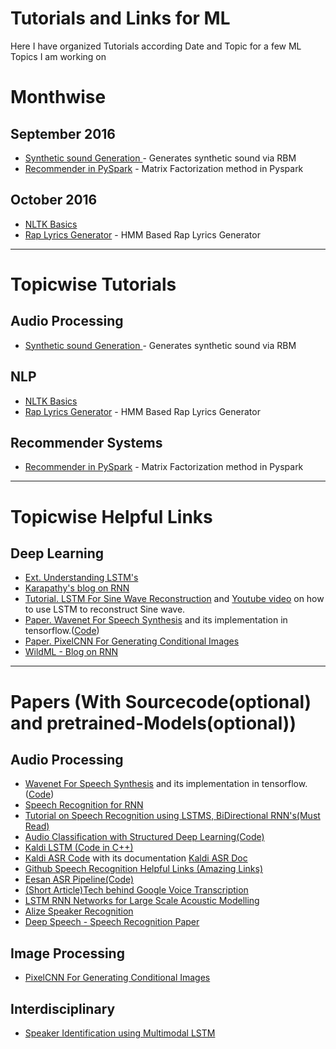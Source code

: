 # Tutorials and Links for ML
Here I have organized Tutorials according Date and Topic for a few ML Topics I am working on



# Monthwise

## September 2016
* [Synthetic sound Generation ](Tut1_GeneratingSound/generatingsound.ipynb) - Generates synthetic sound via RBM
* [Recommender in PySpark](Tut3_pysparkRecommender/recommender_system.ipynb) - Matrix Factorization method in Pyspark

## October 2016
* [NLTK Basics](Tut2_NLTK_Basics/basics.ipynb)
* [Rap Lyrics Generator](Tut4_Rap_Lyrics_Generator/raplyricsgenerator.ipynb) - HMM Based Rap Lyrics Generator

------------------------

# Topicwise Tutorials

## Audio Processing
* [Synthetic sound Generation ](Tut1_GeneratingSound/generatingsound.ipynb) - Generates synthetic sound via RBM

## NLP
* [NLTK Basics](Tut2_NLTK_Basics/basics.ipynb)
* [Rap Lyrics Generator](Tut4_Rap_Lyrics_Generator/raplyricsgenerator.ipynb) - HMM Based Rap Lyrics Generator

## Recommender Systems
* [Recommender in PySpark](Tut3_pysparkRecommender/recommender_system.ipynb) - Matrix Factorization method in Pyspark

------------------------

# Topicwise Helpful Links

## Deep Learning
* [Ext. Understanding LSTM's](http://colah.github.io/posts/2015-08-Understanding-LSTMs/)
* [Karapathy's blog on RNN](http://karpathy.github.io/2015/05/21/rnn-effectiveness/)
* [Tutorial. LSTM For Sine Wave Reconstruction](https://github.com/sachinruk/PyData_Keras_Talk/blob/master/DeepLearning.ipynb) and [Youtube video](https://www.youtube.com/watch?v=ywinX5wgdEU) on how to use LSTM to reconstruct Sine wave.
* [Paper. Wavenet For Speech Synthesis](https://arxiv.org/pdf/1609.03499.pdf) and its implementation in tensorflow.([Code](https://github.com/ibab/tensorflow-wavenet))
* [Paper. PixelCNN For Generating Conditional Images](https://arxiv.org/pdf/1606.05328v2.pdf)
* [WildML - Blog on RNN](http://www.wildml.com/2015/09/recurrent-neural-networks-tutorial-part-1-introduction-to-rnns/)

----------------------
# Papers (With Sourcecode(optional) and pretrained-Models(optional))

## Audio Processing
* [Wavenet For Speech Synthesis](https://arxiv.org/pdf/1609.03499.pdf) and its implementation in tensorflow.([Code](https://github.com/ibab/tensorflow-wavenet))
* [Speech Recognition for RNN](http://andrew.gibiansky.com/blog/machine-learning/speech-recognition-neural-networks/)
* [Tutorial on Speech Recognition using LSTMS, BiDirectional RNN's(Must Read)](http://andrew.gibiansky.com/blog/machine-learning/speech-recognition-neural-networks/)
* [Audio Classification with Structured Deep Learning(Code)](https://github.com/mdeff/dlaudio)
* [Kaldi LSTM (Code in C++)](https://github.com/dophist/kaldi-lstm)
* [Kaldi ASR Code](https://github.com/kaldi-asr/kaldi) with its documentation [Kaldi ASR Doc](http://kaldi-asr.org/doc/about.html)
* [Github Speech Recognition Helpful Links (Amazing Links) ](https://github.com/syhw/wer_are_we)
* [Eesan ASR Pipeline(Code)](https://github.com/srvk/eesen)
* [(Short Article)Tech behind Google Voice Transcription](https://research.googleblog.com/2015/08/the-neural-networks-behind-google-voice.html)
* [LSTM RNN Networks for Large Scale Acoustic Modelling](http://static.googleusercontent.com/media/research.google.com/en//pubs/archive/43905.pdf)
* [Alize Speaker Recognition](https://github.com/ALIZE-Speaker-Recognition)
* [Deep Speech - Speech Recognition Paper](https://arxiv.org/pdf/1412.5567v2.pdf)

## Image Processing
* [PixelCNN For Generating Conditional Images](https://arxiv.org/pdf/1606.05328v2.pdf)

## Interdisciplinary 
* [Speaker Identification using Multimodal LSTM](https://arxiv.org/pdf/1602.04364v1.pdf)
